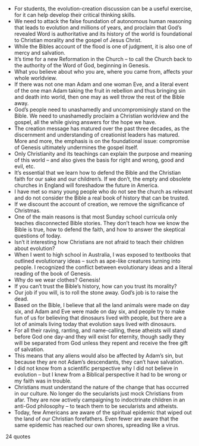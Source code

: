  - For students, the evolution-creation discussion can be a useful exercise, for it can help develop their critical thinking skills.
 - We need to attack the false foundation of autonomous human reasoning that leads to evolution and millions of years, and proclaim that God’s revealed Word is authoritative and its history of the world is foundational to Christian morality and the gospel of Jesus Christ.
 - While the Bibles account of the flood is one of judgment, it is also one of mercy and salvation.
 - It’s time for a new Reformation in the Church – to call the Church back to the authority of the Word of God, beginning in Genesis.
 - What you believe about who you are, where you came from, affects your whole worldview.
 - If there was not one man Adam and one woman Eve, and a literal event of the one man Adam taking the fruit in rebellion and thus bringing sin and death into world, then one may as well throw the rest of the Bible away.
 - God’s people need to unashamedly and uncompromisingly stand on the Bible. We need to unashamedly proclaim a Christian worldview and the gospel, all the while giving answers for the hope we have.
 - The creation message has matured over the past three decades, as the discernment and understanding of creationist leaders has matured. More and more, the emphasis is on the foundational issue: compromise of Genesis ultimately undermines the gospel itself.
 - Only Christianity and its teachings can explain the purpose and meaning of this world – and also gives the basis for right and wrong, good and evil, etc.
 - It’s essential that we learn how to defend the Bible and the Christian faith for our sake and our children’s. If we don’t, the empty and obsolete churches in England will foreshadow the future in America.
 - I have met so many young people who do not see the church as relevant and do not consider the Bible a real book of history that can be trusted.
 - If we discount the account of creation, we remove the significance of Christmas.
 - One of the main reasons is that most Sunday school curricula only teaches disconnected Bible stories. They don’t teach how we know the Bible is true, how to defend the faith, and how to answer the skeptical questions of today.
 - Isn’t it interesting how Christians are not afraid to teach their children about evolution?
 - When I went to high school in Australia, I was exposed to textbooks that outlined evolutionary ideas – such as ape-like creatures turning into people. I recognized the conflict between evolutionary ideas and a literal reading of the book of Genesis.
 - Why do we wear clothes? Genesis!
 - If you can’t trust the Bible’s history, how can you trust its morality?
 - Our job if you will, is to roll the stone away. God’s job is to raise the dead.
 - Based on the Bible, I believe that all the land animals were made on day six, and Adam and Eve were made on day six, and people try to make fun of us for believing that dinosaurs lived with people, but there are a lot of animals living today that evolution says lived with dinosaurs.
 - For all their raving, ranting, and name-calling, these atheists will stand before God one day-and they will exist for eternity, though sadly they will be separated from God unless they repent and receive the free gift of salvation.
 - This means that any aliens would also be affected by Adam’s sin, but because they are not Adam’s descendants, they can’t have salvation.
 - I did not know from a scientific perspective why I did not believe in evolution – but I knew from a Biblical perspective it had to be wrong or my faith was in trouble.
 - Christians must understand the nature of the change that has occurred in our culture. No longer do the secularists just mock Christians from afar. They are now actively campaigning to indoctrinate children in an anti-God philosophy – to teach them to be secularists and atheists.
 - Today, few Americans are aware of the spiritual epidemic that wiped out the land of our Christian forefathers. Even fewer are aware that the same epidemic has reached our own shores, spreading like a virus.

24 quotes